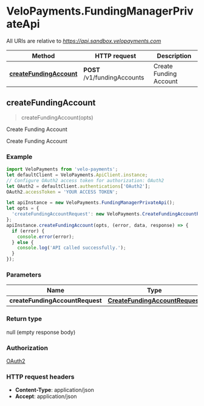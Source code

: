 # VeloPayments.FundingManagerPrivateApi

All URIs are relative to *https://api.sandbox.velopayments.com*

Method | HTTP request | Description
------------- | ------------- | -------------
[**createFundingAccount**](FundingManagerPrivateApi.md#createFundingAccount) | **POST** /v1/fundingAccounts | Create Funding Account



## createFundingAccount

> createFundingAccount(opts)

Create Funding Account

Create Funding Account

### Example

```javascript
import VeloPayments from 'velo-payments';
let defaultClient = VeloPayments.ApiClient.instance;
// Configure OAuth2 access token for authorization: OAuth2
let OAuth2 = defaultClient.authentications['OAuth2'];
OAuth2.accessToken = 'YOUR ACCESS TOKEN';

let apiInstance = new VeloPayments.FundingManagerPrivateApi();
let opts = {
  'createFundingAccountRequest': new VeloPayments.CreateFundingAccountRequest() // CreateFundingAccountRequest | 
};
apiInstance.createFundingAccount(opts, (error, data, response) => {
  if (error) {
    console.error(error);
  } else {
    console.log('API called successfully.');
  }
});
```

### Parameters


Name | Type | Description  | Notes
------------- | ------------- | ------------- | -------------
 **createFundingAccountRequest** | [**CreateFundingAccountRequest**](CreateFundingAccountRequest.md)|  | [optional] 

### Return type

null (empty response body)

### Authorization

[OAuth2](../README.md#OAuth2)

### HTTP request headers

- **Content-Type**: application/json
- **Accept**: application/json

